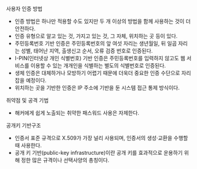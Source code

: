 사용자 인증 방법

- 인증 방법은 하나만 적용할 수도 있지만 두 개 이상의 방법을 함께 사용하는 것이 더 안전하다.
- 인증 유형으로 알고 있는 것, 가지고 있는 것, 그 자체, 위치하는 곳 등이 있다.
- 주민등록번호 기반 인증은 주민등록번호의 앞 여섯 자리는 생년월일, 뒤 일곱 자리는 성별, 태어난 지역, 출생신고 순서, 오류 검증 번호로 인증된다.
- I-PIN(인터넷상 개인 식별번호) 기반 인증은 주민등록번호를 입력하지 않고도 웹 서비스를 이용할 수 있는 개개인을 식별하는 별도의 식별번호로 인증된다.
- 생체 인증은 대체하거나 모방하기 어렵기 때문에 더욱더 중요한 인증 수단으로 자리잡을 예정이다.
- 위치하는 곳을 기반한 인증은 IP 주소에 기반을 둔 시스템 접근 통제 방식이다.


취약점 및 공격 기법

- 해커에게 쉽게 노출되는 취약한 패스워드 사용은 자제한다.


공개키 기반구조

- 인증서 표준 규격으로 X.509가 가장 널리 사용되며, 인증서의 생성·교환을 수행할 때 사용한다.
- 공개 키 기반(public-key infrastructure)이란 공개 키를 효과적으로 운용하기 위해 정한 많은 규격이나 선택사양의 총칭이다.

